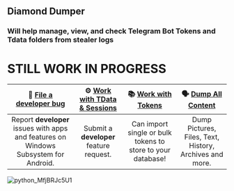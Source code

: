 ## Diamond Dumper
### Will help manage, view, and check Telegram Bot Tokens and Tdata folders from stealer logs

# STILL WORK IN PROGRESS



|:bug: [File a developer bug](https://t.me/Cash_Out_Gang1337) | :gear: [Work with TData & Sessions](https://) | :books: [Work with Tokens](https://) | :speaking_head: [Dump All Content](https://)|
|:--:|:--:|:--:|:--:|
|Report **developer** issues with apps and features on Windows Subsystem for Android. | Submit a **developer** feature request. | Can import single or bulk tokens to store to your database! | Dump Pictures, Files, Text, History, Archives and more.


![python_MfjBRJc5U1](https://github.com/user-attachments/assets/fc1063ab-2272-41ee-a2f3-bb82e0156419)

